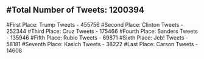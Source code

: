 #Total Number of Tweets: 1200394 
---
#First Place: Trump Tweets - 455756
#Second Place: Clinton Tweets - 252344
#Third Place: Cruz Tweets - 175466
#Fourth Place: Sanders Tweets - 135946
#Fifth Place: Rubio Tweets - 69871
#Sixth Place: Jeb! Tweets - 58181
#Seventh Place: Kasich Tweets - 38222
#Last Place: Carson Tweets - 14608
